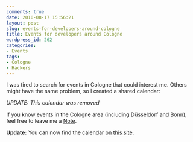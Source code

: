 ```yaml
---
comments: true
date: 2010-08-17 15:56:21
layout: post
slug: events-for-developers-around-cologne
title: Events for developers around Cologne
wordpress_id: 262
categories:
- Events
tags:
- Cologne
- Hackers
---
```


I was tired to search for events in Cologne that could interest me. Others
might have the same problem, so I created a shared calendar:

_UPDATE: This calendar was removed_

If you know events in the Cologne area (including Düsseldorf and Bonn), feel
free to leave me a [Note](mailto:bodo@bitboxer.de?subject=Events).

**Update:** You can now find the calendar [on this site](http://hackers.bitboxer.de/).
